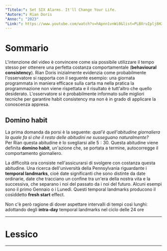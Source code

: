 ```yaml
---
"Titolo:": Set SIX Alarms. It'll Change Your Life.
"Autore:": Rian Doris
"Anno:": "2023"
"Link:": https://www.youtube.com/watch?v=hApnn1vnWi0&list=PLBXruIplj8H2q_zhooDHVRCCmwQK10NY2&index=31&ab_channel=RianDoris
---
```

# Sommario
L'intenzione del video è convincere come sia possibile utilizzare il tempo stesso per ottenere una perfetta costanza comportamentale (**behavioural consistency**).
Rian Doris inizialmente evidenzia come probabilmente l'osservatore si rapporta con il seguente esempio: una giornata programmata in maniera efficace sulla carta ma nella pratica la programmazione non viene rispettata e il risultato è tutt'altro che quello desiderato. L'osservatore si è probabilmente informato sulle migliori tecniche per garantire habit consistency ma non è in grado di applicare la conoscenza appresa.

## Domino habit
La prima domanda da porsi è la seguente: _qual'è quell'abitudine giornaliera la quale fa sì che il resto delle abitudini ne susseguano naturalmente?_<br />
Per Rian questa abitudine è lo svegliarsi alle $5:30$. Questa abitudine viene definita **domino habit**, un'azione che, se portata a termine, autocorregge il comportamento giornaliero.

La difficoltà ora consiste nell'assicurarsi di svolgere con costanza questa abitudine. Una ricerca dell'università della Pennsylvania riguardante i **temporal landmarks**, cioè date significanti che sono distinte da date ordinarie, date che tracciano un confine tra un'era della nostra vita e la successiva, che separano i noi del passato da i noi del futuro. Alcuni esempi sono il primo Gennaio o i Lunedì. Questi temporal landmarks producono il cosìddetto **fresh start** effect.

Non c'è però ragione di dover aspettare intervalli di tempi così lunghi: adottando degli **intra-day** temporal landmarks nel ciclo delle $24$ ore


----------------------------------------------------------------

# Lessico


----------------------------------------------------------------